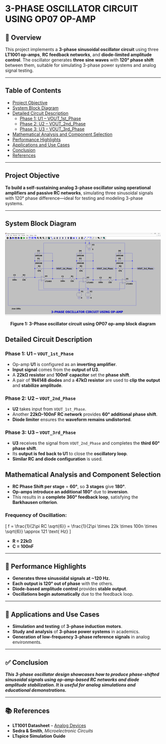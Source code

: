 # 3-PHASE OSCILLATOR CIRCUIT USING OP07 OP-AMP

## 🧾 Overview

This project implements a **3-phase sinusoidal oscillator circuit** using three **LT1001 op-amps**, **RC feedback networks**, and **diode-limited amplitude control**. The oscillator generates **three sine waves** with **120° phase shift** between them, suitable for simulating 3-phase power systems and analog signal testing.

---

## Table of Contents

- [Project Objective](#project-objective)  
- [System Block Diagram](#system-block-diagram)  
- [Detailed Circuit Description](#detailed-circuit-description)  
  - [Phase 1: U1 – VOUT_1st_Phase](#phase-1-u1--vout_1st_phase)  
  - [Phase 2: U2 – VOUT_2nd_Phase](#phase-2-u2--vout_2nd_phase)  
  - [Phase 3: U3 – VOUT_3rd_Phase](#phase-3-u3--vout_3rd_phase)  
- [Mathematical Analysis and Component Selection](#mathematical-analysis-and-component-selection)  
- [Performance Highlights](#performance-highlights)  
- [Applications and Use Cases](#applications-and-use-cases)  
- [Conclusion](#conclusion)  
- [References](#references)  

---

## Project Objective

**To build a self-sustaining analog 3-phase oscillator using operational amplifiers and passive RC networks**, simulating three sinusoidal signals with 120° phase difference—ideal for testing and modeling 3-phase systems.

---

## System Block Diagram

![Block Diagram](Block_Diagram.png)

<p align="center"><strong>Figure 1: 3-Phase oscillator circuit using OP07 op-amp block diagram</strong></p>

## Detailed Circuit Description

### Phase 1: U1 – `VOUT_1st_Phase`
- Op-amp **U1** is configured as an **inverting amplifier**.  
- **Input signal** comes from the **output of U3**.  
- A **22kΩ resistor** and **100nF capacitor** set the **phase shift**.  
- A pair of **1N4148 diodes** and a **47kΩ resistor** are used to **clip the output** and **stabilize amplitude**.  

### Phase 2: U2 – `VOUT_2nd_Phase`
- **U2** takes input from `VOUT_1st_Phase`.  
- Another **22kΩ–100nF RC network** provides **60° additional phase shift**.  
- **Diode limiter** ensures the **waveform remains undistorted**.  

### Phase 3: U3 – `VOUT_3rd_Phase`
- **U3** receives the signal from `VOUT_2nd_Phase` and completes the **third 60° phase shift**.  
- Its **output is fed back to U1** to close the **oscillatory loop**.  
- **Similar RC and diode configuration** is used.

## Mathematical Analysis and Component Selection

- **RC Phase Shift per stage** = **60°**, so **3 stages** give **180°**.  
- **Op-amps introduce an additional 180°** due to **inversion**.  
- This results in a **complete 360° feedback loop**, satisfying the **Barkhausen criterion**.

### Frequency of Oscillation:

\[
f = \frac{1}{2\pi RC \sqrt{6}} = \frac{1}{2\pi \times 22k \times 100n \times \sqrt{6}} \approx 121 \text{ Hz}
\]

- **R = 22kΩ**  
- **C = 100nF**

---

## 🌟 Performance Highlights

- **Generates three sinusoidal signals at ~120 Hz.**  
- **Each output is 120° out of phase** with the others.  
- **Diode-based amplitude control** provides **stable output**.  
- **Oscillations begin automatically** due to the feedback loop.

---

## 🧠 Applications and Use Cases

- **Simulation and testing** of **3-phase induction motors**.  
- **Study and analysis** of **3-phase power systems** in academics.  
- **Generation of low-frequency 3-phase reference signals** in analog environments.

---

## ✅ Conclusion

**_This 3-phase oscillator design showcases how to produce phase-shifted sinusoidal signals using op-amp-based RC networks and diode amplitude stabilization. It is useful for analog simulations and educational demonstrations._**

---

## 📚 References

- **LT1001 Datasheet** – [Analog Devices](https://www.analog.com/media/en/technical-documentation/data-sheets/lt1001.pdf)  
- **Sedra & Smith**, *Microelectronic Circuits*  
- **LTspice Simulation Guide**
